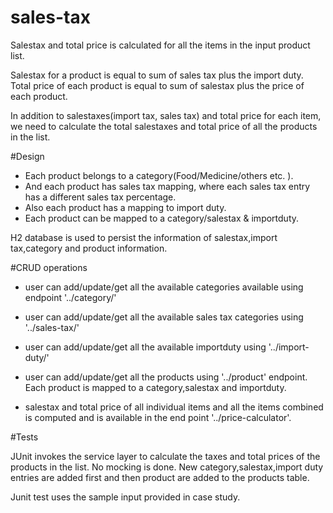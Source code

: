 # sales-tax

Salestax and total price is calculated for all the items in the input product list.

Salestax for a product is equal to sum of sales tax plus the import duty. 
Total price of each product is equal to sum of salestax plus the price of each product.

In addition to salestaxes(import tax, sales tax) and total price for each item, we need to calculate the total salestaxes and total price of all the products in the list.

#Design
* Each product belongs to a category(Food/Medicine/others etc. ). 
* And each product has sales tax mapping, where each sales tax entry has a different sales tax percentage.
* Also each product has a mapping to import duty. 
* Each product can be mapped to a category/salestax & importduty.

H2 database is used to persist the information of salestax,import tax,category and product information.

#CRUD operations
* user can add/update/get all the available categories available using endpoint '../category/'
* user can add/update/get all the available sales tax categories using '../sales-tax/'
* user can add/update/get all the available importduty using '../import-duty/'

* user can add/update/get all the products using '../product' endpoint. Each product is mapped to a category,salestax and importduty.

* salestax and total price of all individual items and all the items combined is computed and is available in the end point '../price-calculator'.


#Tests

JUnit invokes the service layer to calculate the taxes and total prices of the products in the list. 
No mocking is done. 
New category,salestax,import duty entries are added first and then product are added to the products table.

Junit test uses the sample input provided in case study.
